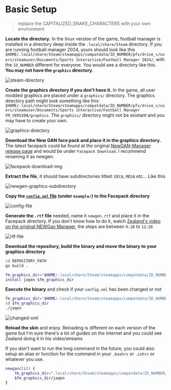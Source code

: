 # Basic Setup

> replace the CAPITALIZED_SNAKE_CHARACTERS with your own environment

**Locate the directory.** In the linux version of the game, football manager is installed in a directory deep inside the `.local/share/Steam` directory. If you are running football manager 2024, yours should look like this `$HOME/.local/share/Steam/steamapps/compatdata/ID_NUMBER/pfx/drive_c/users/steamuser/Documents/Sports Interactive/Football Manager 2024/`, with the `ID_NUMBER` different for everyone. You would see a directory like this. **You may not have the `graphics` directory.**

![steam-directory](/docs/img/steam-directory.png)

**Create the graphics directory if you don't have it.** In the game, all user modded graphics are placed under a `graphics/` directory. The graphics directory path might look something like this: `$HOME/.local/share/Steam/steamapps/compatdata/ID_NUMBER/pfx/drive_c/users/steamuser/Documents/Sports Interactive/Football Manager FM_VERSION/graphics`. The `graphics/` directory might not be existant and you may have to create your own.

![graphics-directory](/docs/img/graphics-directory.png)

**Download the New GAN face pack and place it in the graphics directory.** The latest facepack could be found at the original [NewGAN-Manager release page](https://github.com/Maradonna90/NewGAN-Manager/releases) and would be under `Facepack Download`. I recommend renaming it as newgen.

![facepack-download-img](docs/img/facepack-download.png)

**Extract the file**, it should have subdirectories titled: `EECA`, `MESA` etc... Like this

![newgen-graphics-subdirectory](/docs/img/newgens-subdirectories.png)

**Copy the [`config.xml` file](/example/config.xml) (under `example/`) to the Facepack directory**

![config-file](/docs/img/config-xml.png)

**Generate the `.rtf` file** needed, name it `newgen.rtf` and place it in the Facepack directory. If you don't know how to do it, watch [Zealand's video on the original NEWGan Manager](https://www.youtube.com/watch?v=pmdIkhfmY6w), the steps are between `9:28` to `12:28`

![rtf-file](/docs/img/newgen-rtf.png)

**Download the repository, build the binary and move the binary to your graphics directory**

```bash
cd REPOSITORY_PATH
go build .

fm_graphics_dir="$HOME/.local/share/Steam/steamapps/compatdata/ID_NUMBER/pfx/drive_c/users/steamuser/Documents/Sports Interactive/Football Manager FM_VERSION/graphics/newgen"
install jaqen $fm_graphics_dir
```

**Execute the binary** and check if your `config.xml` has been changed or not

```bash
fm_graphics_dir="$HOME/.local/share/Steam/steamapps/compatdata/ID_NUMBER/pfx/drive_c/users/steamuser/Documents/Sports Interactive/Football Manager FM_VERSION/graphics/newgen"
cd $fm_graphics_dir
./jaqen
```

![changed-xml](/docs/img/changed-xml.png)

**Reload the skin** and enjoy. Reloading is different on each version of the game but I'm sure there's a lot of guides on the internet and you could see Zealand doing it in his video/streams

If you don't want to run the long command in the future, you could also setup an alias or function for the command in your `.bashrc` or `.zshrc` or whatever you use.

```bash
newgancli() {
    fm_graphics_dir=".local/share/Steam/steamapps/compatdata/ID_NUMBER/pfx/drive_c/users/steamuser/Documents/Sports Interactive/Football Manager FM_VERSION/graphics/"
    $fm_graphics_dir/jaqen
}
```
